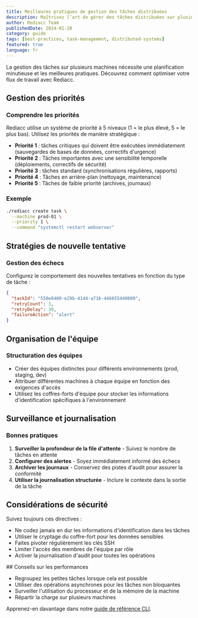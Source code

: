 ```yaml
---
title: Meilleures pratiques de gestion des tâches distribuées
description: Maîtrisez l’art de gérer des tâches distribuées sur plusieurs machines grâce à ces bonnes pratiques éprouvées.
author: Rediacc Team
publishedDate: 2024-01-20
category: guide
tags: [best-practices, task-management, distributed-systems]
featured: true
language: fr
---
```


La gestion des tâches sur plusieurs machines nécessite une planification minutieuse et les meilleures pratiques. Découvrez comment optimiser votre flux de travail avec Rediacc.

## Gestion des priorités

### Comprendre les priorités

Rediacc utilise un système de priorité à 5 niveaux (1 = le plus élevé, 5 = le plus bas). Utilisez les priorités de manière stratégique :

- **Priorité 1** : tâches critiques qui doivent être exécutées immédiatement (sauvegardes de bases de données, correctifs d'urgence) 
- **Priorité 2** : Tâches importantes avec une sensibilité temporelle (déploiements, correctifs de sécurité) 
- **Priorité 3** : tâches standard (synchronisations régulières, rapports) 
- **Priorité 4** : Tâches en arrière-plan (nettoyage, maintenance) 
- **Priorité 5** : Tâches de faible priorité (archives, journaux)

### Exemple

```bash
./rediacc create task \
  --machine prod-01 \
  --priority 1 \
  --command "systemctl restart webserver"
```

## Stratégies de nouvelle tentative

### Gestion des échecs

Configurez le comportement des nouvelles tentatives en fonction du type de tâche :

```json
{
  "taskId": "550e8400-e29b-41d4-a716-446655440000",
  "retryCount": 3,
  "retryDelay": 30,
  "failureAction": "alert"
}
```

## Organisation de l'équipe

### Structuration des équipes

- Créer des équipes distinctes pour différents environnements (prod, staging, dev) 
- Attribuer différentes machines à chaque équipe en fonction des exigences d'accès 
- Utilisez les coffres-forts d'équipe pour stocker les informations d'identification spécifiques à l'environnement

## Surveillance et journalisation

### Bonnes pratiques

1. **Surveiller la profondeur de la file d'attente** - Suivez le nombre de tâches en attente 
2. **Configurer des alertes** - Soyez immédiatement informé des échecs 
3. **Archiver les journaux** - Conservez des pistes d'audit pour assurer la conformité 
4. **Utiliser la journalisation structurée** - Inclure le contexte dans la sortie de la tâche

## Considérations de sécurité

Suivez toujours ces directives :

- Ne codez jamais en dur les informations d'identification dans les tâches 
- Utiliser le cryptage du coffre-fort pour les données sensibles 
- Faites pivoter régulièrement les clés SSH 
- Limiter l'accès des membres de l'équipe par rôle 
- Activer la journalisation d'audit pour toutes les opérations

## Conseils sur les performances

- Regroupez les petites tâches lorsque cela est possible 
- Utiliser des opérations asynchrones pour les tâches non bloquantes 
- Surveiller l'utilisation du processeur et de la mémoire de la machine 
- Répartir la charge sur plusieurs machines

Apprenez-en davantage dans notre [guide de référence CLI](/docs/cli-reference).